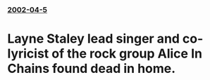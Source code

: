 ### [2002-04-5](/news/2002/04/5/index.md)

# Layne Staley lead singer and co-lyricist of the rock group Alice In Chains found dead in home.



